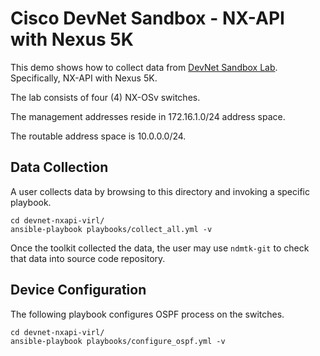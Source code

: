 # Cisco DevNet Sandbox - NX-API with Nexus 5K

This demo shows how to collect data from [DevNet Sandbox Lab](https://devnetsandbox.cisco.com).
Specifically, NX-API with Nexus 5K.

The lab consists of four (4) NX-OSv switches.

The management addresses reside in 172.16.1.0/24 address space.

The routable address space is 10.0.0.0/24.

## Data Collection

A user collects data by browsing to this directory and invoking a specific
playbook.

```
cd devnet-nxapi-virl/
ansible-playbook playbooks/collect_all.yml -v
```

Once the toolkit collected the data, the user may use `ndmtk-git` to check
that data into source code repository.

## Device Configuration

The following playbook configures OSPF process on the switches.

```
cd devnet-nxapi-virl/
ansible-playbook playbooks/configure_ospf.yml -v
```
